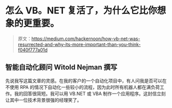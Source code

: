# 怎么 VB。NET 复活了，为什么它比你想象的更重要。

> 原文：<https://medium.com/hackernoon/how-vb-net-was-resurrected-and-why-its-more-important-than-you-think-f040f777a01d>

## 智能自动化顾问 Witold Nejman 撰写

先说我写这篇文章的灵感。在我的客户的一个自动化项目中，有人问我是否可以在不使用 RPA 的情况下自动化一些较小的流程，因为此时所有机器人都在满负荷工作。我的回答很简短。我可以用 VB.NET 或 VBA 制作一个应用程序。这封信立刻让其中一位技术背景很强的经理笑了。